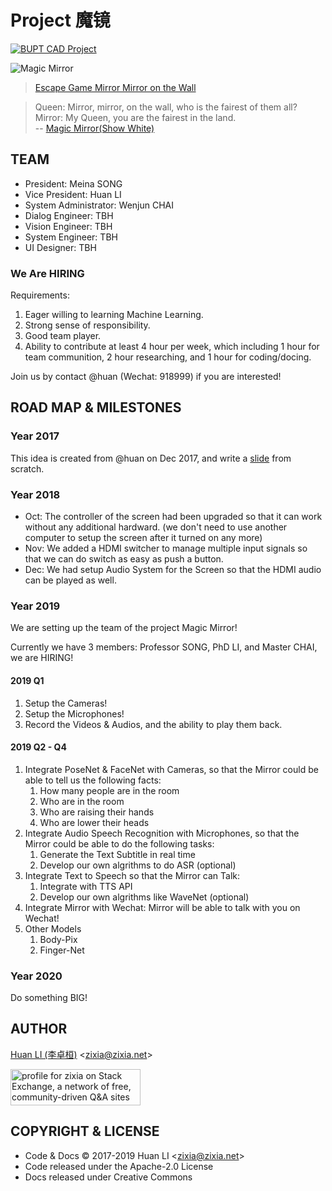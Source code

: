 # Project 魔镜

[![BUPT CAD Project](https://img.shields.io/badge/👀-BUPT_CAD_Project-blue.svg)](https://github.com/bupt/awesome-cad)

![Magic Mirror](https://bupt.github.io/magic-mirror/images/mirror-mirror-on-the-wall.jpg)
> [Escape Game Mirror Mirror on the Wall](http://gr.qadviser.eu/athens/escape-rooms/mirror-mirror-on-the-wall-the-mindtrap)

> Queen: Mirror, mirror, on the wall, who is the fairest of them all?  
> Mirror: My Queen, you are the fairest in the land.  
> -- [Magic Mirror(Show White)](https://en.wikipedia.org/wiki/Magic_Mirror_(Snow_White))

## TEAM

- President: Meina SONG
- Vice President: Huan LI
- System Administrator: Wenjun CHAI
- Dialog Engineer: TBH
- Vision Engineer: TBH
- System Engineer: TBH
- UI Designer: TBH

### We Are HIRING

Requirements:

1. Eager willing to learning Machine Learning.
1. Strong sense of responsibility.
1. Good team player.
1. Ability to contribute at least 4 hour per week, which including 1 hour for team communition, 2 hour researching, and 1 hour for coding/docing.

Join us by contact @huan (Wechat: 918999) if you are interested!

## ROAD MAP & MILESTONES

### Year 2017

This idea is created from @huan on Dec 2017, and write a [slide](https://docs.google.com/presentation/d/12I5k_lhlEyipIdHq270JzEFA8WH5B4VPZKnmjj1YHJs/edit?usp=sharing) from scratch.

### Year 2018

- Oct: The controller of the screen had been upgraded so that it can work without any additional hardward. (we don't need to use another computer to setup the screen after it turned on any more)
- Nov: We added a HDMI switcher to manage multiple input signals so that we can do switch as easy as push a button.
- Dec: We had setup Audio System for the Screen so that the HDMI audio can be played as well.

### Year 2019

We are setting up the team of the project Magic Mirror!

Currently we have 3 members: Professor SONG, PhD LI, and Master CHAI, we are HIRING!

#### 2019 Q1

1. Setup the Cameras!
1. Setup the Microphones!
1. Record the Videos & Audios, and the ability to play them back.

#### 2019 Q2 - Q4

1. Integrate PoseNet & FaceNet with Cameras, so that the Mirror could be able to tell us the following facts:
    1. How many people are in the room
    1. Who are in the room
    1. Who are raising their hands
    1. Who are lower their heads
1. Integrate Audio Speech Recognition with Microphones, so that the Mirror could be able to do the following tasks:
    1. Generate the Text Subtitle in real time
    1. Develop our own algrithms to do ASR (optional)
1. Integrate Text to Speech so that the Mirror can Talk:
    1. Integrate with TTS API
    1. Develop our own algrithms like WaveNet (optional)
1. Integrate Mirror with Wechat: Mirror will be able to talk with you on Wechat!
1. Other Models
    1. Body-Pix
    1. Finger-Net
    
### Year 2020

Do something BIG!

## AUTHOR

[Huan LI (李卓桓)](http://linkedin.com/in/zixia) \<zixia@zixia.net\>

<a href="https://stackexchange.com/users/265499">
  <img src="https://stackexchange.com/users/flair/265499.png" width="208" height="58" alt="profile for zixia on Stack Exchange, a network of free, community-driven Q&amp;A sites" title="profile for zixia on Stack Exchange, a network of free, community-driven Q&amp;A sites">
</a>

## COPYRIGHT & LICENSE

- Code & Docs © 2017-2019 Huan LI \<zixia@zixia.net\>
- Code released under the Apache-2.0 License
- Docs released under Creative Commons
